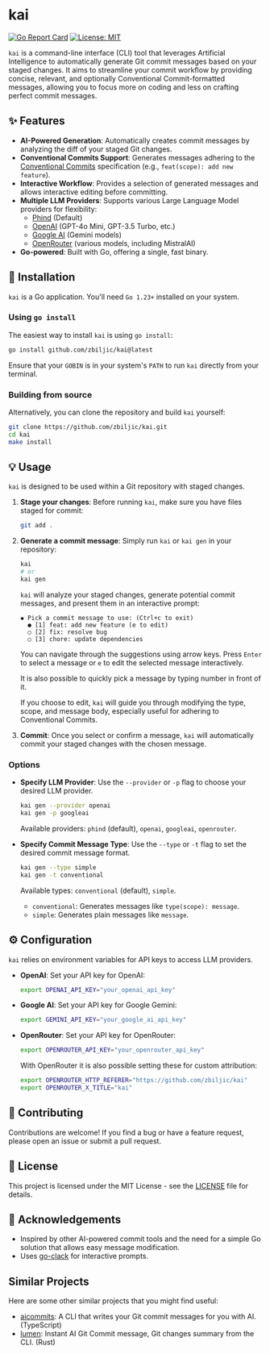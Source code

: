 # kai

[![Go Report Card](https://goreportcard.com/badge/github.com/zbiljic/kai)](https://goreportcard.com/report/github.com/zbiljic/kai)
[![License: MIT](https://img.shields.io/badge/License-MIT-yellow.svg)](https://opensource.org/licenses/MIT)

`kai` is a command-line interface (CLI) tool that leverages Artificial Intelligence to automatically generate Git commit messages based on your staged changes. It aims to streamline your commit workflow by providing concise, relevant, and optionally Conventional Commit-formatted messages, allowing you to focus more on coding and less on crafting perfect commit messages.

## ✨ Features

*   **AI-Powered Generation**: Automatically creates commit messages by analyzing the diff of your staged Git changes.
*   **Conventional Commits Support**: Generates messages adhering to the [Conventional Commits](https://www.conventionalcommits.org/en/v1.0.0/) specification (e.g., `feat(scope): add new feature`).
*   **Interactive Workflow**: Provides a selection of generated messages and allows interactive editing before committing.
*   **Multiple LLM Providers**: Supports various Large Language Model providers for flexibility:
    *   [Phind](https://www.phind.com/) (Default)
    *   [OpenAI](https://openai.com/) (GPT-4o Mini, GPT-3.5 Turbo, etc.)
    *   [Google AI](https://ai.google.dev/) (Gemini models)
    *   [OpenRouter](https://openrouter.ai/) (various models, including MistralAI)
*   **Go-powered**: Built with Go, offering a single, fast binary.

## 🚀 Installation

`kai` is a Go application. You'll need `Go 1.23+` installed on your system.

### Using `go install`

The easiest way to install `kai` is using `go install`:

```bash
go install github.com/zbiljic/kai@latest
```

Ensure that your `GOBIN` is in your system's `PATH` to run `kai` directly from your terminal.

### Building from source

Alternatively, you can clone the repository and build `kai` yourself:

```bash
git clone https://github.com/zbiljic/kai.git
cd kai
make install
```

## 💡 Usage

`kai` is designed to be used within a Git repository with staged changes.

1.  **Stage your changes**: Before running `kai`, make sure you have files staged for commit:
    ```bash
    git add .
    ```

2.  **Generate a commit message**:
    Simply run `kai` or `kai gen` in your repository:
    ```bash
    kai
    # or
    kai gen
    ```
    `kai` will analyze your staged changes, generate potential commit messages, and present them in an interactive prompt:

    ```
    ◆ Pick a commit message to use: (Ctrl+c to exit)
      ● [1] feat: add new feature (e to edit)
      ○ [2] fix: resolve bug
      ○ [3] chore: update dependencies
    ```

    You can navigate through the suggestions using arrow keys. Press `Enter` to select a message or `e` to edit the selected message interactively.

    It is also possible to quickly pick a message by typing number in front of it.

    If you choose to edit, `kai` will guide you through modifying the type, scope, and message body, especially useful for adhering to Conventional Commits.

3.  **Commit**: Once you select or confirm a message, `kai` will automatically commit your staged changes with the chosen message.

### Options

*   **Specify LLM Provider**: Use the `--provider` or `-p` flag to choose your desired LLM provider.
    ```bash
    kai gen --provider openai
    kai gen -p googleai
    ```
    Available providers: `phind` (default), `openai`, `googleai`, `openrouter`.

*   **Specify Commit Message Type**: Use the `--type` or `-t` flag to set the desired commit message format.
    ```bash
    kai gen --type simple
    kai gen -t conventional
    ```
    Available types: `conventional` (default), `simple`.
    *   `conventional`: Generates messages like `type(scope): message`.
    *   `simple`: Generates plain messages like `message`.

## ⚙️ Configuration

`kai` relies on environment variables for API keys to access LLM providers.

*   **OpenAI**: Set your API key for OpenAI:
    ```bash
    export OPENAI_API_KEY="your_openai_api_key"
    ```

*   **Google AI**: Set your API key for Google Gemini:
    ```bash
    export GEMINI_API_KEY="your_google_ai_api_key"
    ```

*   **OpenRouter**: Set your API key for OpenRouter:
    ```bash
    export OPENROUTER_API_KEY="your_openrouter_api_key"
    ```
    With OpenRouter it is also possible setting these for custom attribution:
    ```bash
    export OPENROUTER_HTTP_REFERER="https://github.com/zbiljic/kai"
    export OPENROUTER_X_TITLE="kai"
    ```

## 🤝 Contributing

Contributions are welcome! If you find a bug or have a feature request, please open an issue or submit a pull request.

## 📄 License

This project is licensed under the MIT License - see the [LICENSE](LICENSE) file for details.

## 🙏 Acknowledgements

*   Inspired by other AI-powered commit tools and the need for a simple Go solution that allows easy message modification.
*   Uses [go-clack](https://github.com/Mist3rBru/go-clack) for interactive prompts.

## Similar Projects

Here are some other similar projects that you might find useful:

*   [aicommits](https://github.com/Nutlope/aicommits): A CLI that writes your Git commit messages for you with AI. (TypeScript)
*   [lumen](https://github.com/jnsahaj/lumen): Instant AI Git Commit message, Git changes summary from the CLI. (Rust)
